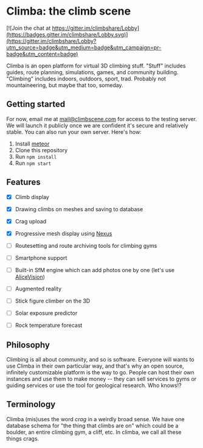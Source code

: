 # Climba: the climb scene

[![Join the chat at https://gitter.im/climbshare/Lobby](https://badges.gitter.im/climbshare/Lobby.svg)](https://gitter.im/climbshare/Lobby?utm_source=badge&utm_medium=badge&utm_campaign=pr-badge&utm_content=badge)

 
Climba is an open platform for virtual 3D climbing stuff. "Stuff" includes guides, route planning, simulations, games, and community building. "Climbing" includes indoors, outdoors, sport, trad. Probably not mountaineering, but maybe that too, someday.

## Getting started

For now, email me at <mail@climbscene.com> for access to the testing server. We will launch it publicly once we are confident it's secure and relatively stable.
You can also run your own server. Here's how:

 1. Install [meteor](https://install.meteor.com) 
 2. Clone this repository
 3. Run `npm install`
 4. Run `npm start`
 
## Features 

 - [x] Climb display
 - [x] Drawing climbs on meshes and saving to database 
 - [x] Crag upload
 - [x] Progressive mesh display using [Nexus](https://github.com/cnr-isti-vclab/nexus)
 - [ ] Routesetting and route archiving tools for climbing gyms
 - [ ] Smartphone support
 - [ ] Built-in SfM engine which can add photos one by one (let's use [AliceVision](https://alicevision.github.io/))
 - [ ] Augmented reality
 - [ ] Stick figure climber on the 3D
 - [ ] Solar exposure predictor
 - [ ] Rock temperature forecast


## Philosophy

Climbing is all about community, and so is software. Everyone will wants to use Climba in their own particular way, and that's why an open source, infinitely customizable platform is the way to go. People can host their own instances and use them to make money -- they can sell services to gyms or guiding services or use the tool for geological research. Who knows!? 

## Terminology

Climba (mis)uses the word *crag* in a weirdly broad sense. We have one database schema for "the thing that climbs are on" which could be a boulder, an entire climbing gym, a cliff, etc. In climba, we call all these things crags.
